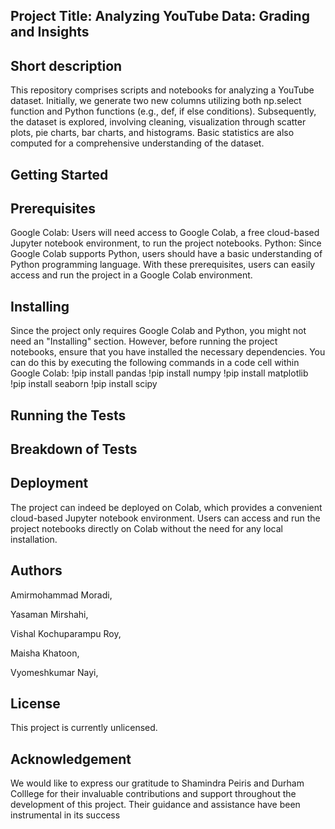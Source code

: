 ## Project Title: Analyzing YouTube Data: Grading and Insights

## Short description
This repository comprises scripts and notebooks for analyzing a YouTube dataset. Initially, we generate two new columns utilizing both np.select function and Python functions (e.g., def, if else conditions). Subsequently, the dataset is explored, involving cleaning, visualization through scatter plots, pie charts, bar charts, and histograms. Basic statistics are also computed for a comprehensive understanding of the dataset.

## Getting Started

## Prerequisites
Google Colab: Users will need access to Google Colab, a free cloud-based Jupyter notebook environment, to run the project notebooks.
Python: Since Google Colab supports Python, users should have a basic understanding of Python programming language.
With these prerequisites, users can easily access and run the project in a Google Colab environment.

## Installing
Since the project only requires Google Colab and Python, you might not need an "Installing" section. However, before running the project notebooks, ensure that you have installed the necessary dependencies. You can do this by executing the following commands in a code cell within Google Colab:
!pip install pandas
!pip install numpy
!pip install matplotlib
!pip install seaborn
!pip install scipy

## Running the Tests

## Breakdown of Tests

## Deployment
The project can indeed be deployed on Colab, which provides a convenient cloud-based Jupyter notebook environment. Users can access and run the project notebooks directly on Colab without the need for any local installation.

## Authors
Amirmohammad Moradi,

Yasaman Mirshahi,

Vishal Kochuparampu Roy,

Maisha Khatoon,

Vyomeshkumar Nayi,

## License
This project is currently unlicensed.

## Acknowledgement
We would like to express our gratitude to Shamindra Peiris and Durham Colllege for their invaluable contributions and support throughout the development of this project. Their guidance and assistance have been instrumental in its success







